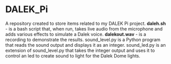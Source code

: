 # DALEK_Pi
A repository created to store items related to my DALEK Pi project.
**daleh.sh** - is a bash script that, when run, takes live audio from the microphone and adds various effects to simulate a Dalek voice.
**dalekout.wav** - is a recording to demonstrate the results.
sound_level.py is a Python program that reads the sound output and displays it as an integer.
sound_led.py is an extension of sound_level.py that takes the integer output and uses it to control an led to create sound to light for the Dalek Dome lights.
